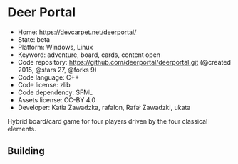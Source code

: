 # Deer Portal

- Home: https://devcarpet.net/deerportal/
- State: beta
- Platform: Windows, Linux
- Keyword: adventure, board, cards, content open
- Code repository: https://github.com/deerportal/deerportal.git (@created 2015, @stars 27, @forks 9)
- Code language: C++
- Code license: zlib
- Code dependency: SFML
- Assets license: CC-BY 4.0
- Developer: Katia Zawadzka, rafalon, Rafał Zawadzki, ukata

Hybrid board/card game for four players driven by the four classical elements.

## Building
